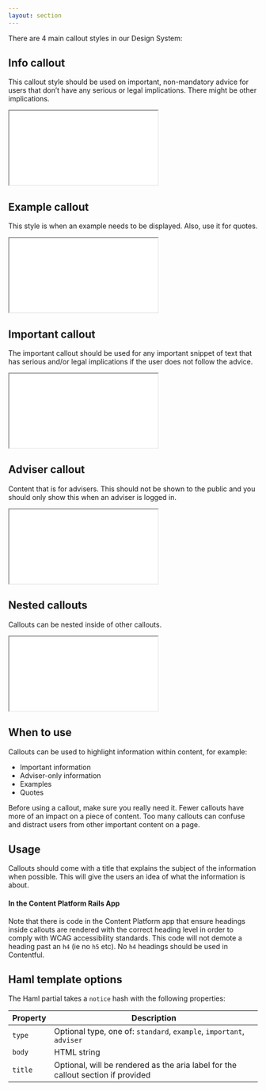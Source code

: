 ```yaml
---
layout: section
---
```


There are 4 main callout styles in our Design System:

## Info callout

This callout style should be used on important, non-mandatory advice for users that don’t have any serious or legal implications. There might be other implications.

<iframe src="/previews/callout_standard"></iframe>

## Example callout

This style is when an example needs to be displayed. Also, use it for quotes.

<iframe src="/previews/callout_example"></iframe>

## Important callout

The important callout should be used for any important snippet of text that has serious and/or legal implications if the user does not follow the advice.

<iframe src="/previews/callout_important"></iframe>

## Adviser callout

Content that is for advisers. This should not be shown to the public and you should only show this when an adviser is logged in.

<iframe src="/previews/callout_adviser"></iframe>

## Nested callouts

Callouts can be nested inside of other callouts.

<iframe src="/previews/callout_nested"></iframe>

## When to use

Callouts can be used to highlight information within content, for example:

- Important information
- Adviser-only information
- Examples
- Quotes

Before using a callout, make sure you really need it. Fewer callouts have more of an impact on a piece of content. Too many callouts can confuse and distract users from other important content on a page.

## Usage

Callouts should come with a title that explains the subject of the information when possible. This will give the users an idea of what the information is about.

#### In the Content Platform Rails App

Note that there is code in the Content Platform app that ensure headings inside callouts are rendered with the correct heading level in order to comply with WCAG accessibility standards. This code will not demote a heading past an `h4` (ie no `h5` etc). No `h4` headings should be used in Contentful.

<Preview>
  <Story id="components-callouts--variable-heading" />
</Preview>

## Haml template options

The Haml partial takes a `notice` hash with the following properties:

| Property | Description                                                                      |
| -------- | -------------------------------------------------------------------------------- |
| `type`   | Optional type, one of: `standard`, `example`, `important`, `adviser`             |
| `body`   | HTML string                                                                      |
| `title`  | Optional, will be rendered as the aria label for the callout section if provided |
